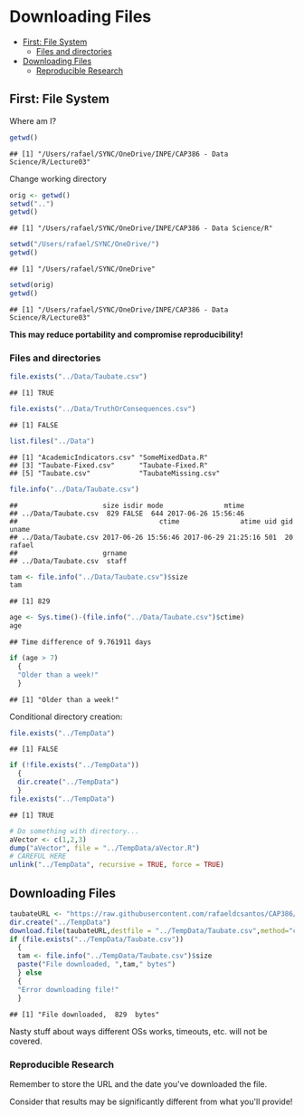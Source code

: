 Downloading Files
================

-   [First: File System](#first-file-system)
    -   [Files and directories](#files-and-directories)
-   [Downloading Files](#downloading-files)
    -   [Reproducible Research](#reproducible-research)

First: File System
------------------

Where am I?

``` r
getwd()
```

    ## [1] "/Users/rafael/SYNC/OneDrive/INPE/CAP386 - Data Science/R/Lecture03"

Change working directory

``` r
orig <- getwd()
setwd("..")
getwd()
```

    ## [1] "/Users/rafael/SYNC/OneDrive/INPE/CAP386 - Data Science/R"

``` r
setwd("/Users/rafael/SYNC/OneDrive/")
getwd()
```

    ## [1] "/Users/rafael/SYNC/OneDrive"

``` r
setwd(orig)
getwd()
```

    ## [1] "/Users/rafael/SYNC/OneDrive/INPE/CAP386 - Data Science/R/Lecture03"

<b>This may reduce portability and compromise reproducibility!</b>

### Files and directories

``` r
file.exists("../Data/Taubate.csv")
```

    ## [1] TRUE

``` r
file.exists("../Data/TruthOrConsequences.csv")
```

    ## [1] FALSE

``` r
list.files("../Data")
```

    ## [1] "AcademicIndicators.csv" "SomeMixedData.R"       
    ## [3] "Taubate-Fixed.csv"      "Taubate-Fixed.R"       
    ## [5] "Taubate.csv"            "TaubateMissing.csv"

``` r
file.info("../Data/Taubate.csv")
```

    ##                     size isdir mode               mtime
    ## ../Data/Taubate.csv  829 FALSE  644 2017-06-26 15:56:46
    ##                                   ctime               atime uid gid  uname
    ## ../Data/Taubate.csv 2017-06-26 15:56:46 2017-06-29 21:25:16 501  20 rafael
    ##                     grname
    ## ../Data/Taubate.csv  staff

``` r
tam <- file.info("../Data/Taubate.csv")$size
tam
```

    ## [1] 829

``` r
age <- Sys.time()-(file.info("../Data/Taubate.csv")$ctime)
age
```

    ## Time difference of 9.761911 days

``` r
if (age > 7)
  {
  "Older than a week!"
  }
```

    ## [1] "Older than a week!"

Conditional directory creation:

``` r
file.exists("../TempData")
```

    ## [1] FALSE

``` r
if (!file.exists("../TempData"))
  {
  dir.create("../TempData")  
  }
file.exists("../TempData")
```

    ## [1] TRUE

``` r
# Do something with directory...
aVector <- c(1,2,3)
dump("aVector", file = "../TempData/aVector.R")
# CAREFUL HERE
unlink("../TempData", recursive = TRUE, force = TRUE)
```

Downloading Files
-----------------

``` r
taubateURL <- "https://raw.githubusercontent.com/rafaeldcsantos/CAP386/master/Data/Taubate.csv"
dir.create("../TempData")  
download.file(taubateURL,destfile = "../TempData/Taubate.csv",method="curl")
if (file.exists("../TempData/Taubate.csv"))
  {
  tam <- file.info("../TempData/Taubate.csv")$size
  paste("File downloaded, ",tam," bytes")
  } else
  {
  "Error downloading file!"
  }
```

    ## [1] "File downloaded,  829  bytes"

Nasty stuff about ways different OSs works, timeouts, etc. will not be covered.

### Reproducible Research

Remember to store the URL and the date you've downloaded the file.

Consider that results may be significantly different from what you'll provide!
